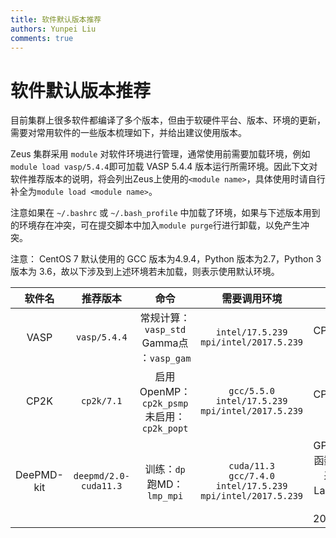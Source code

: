 ```yaml
---
title: 软件默认版本推荐
authors: Yunpei Liu
comments: true
---
```


# 软件默认版本推荐

目前集群上很多软件都编译了多个版本，但由于软硬件平台、版本、环境的更新，需要对常用软件的一些版本梳理如下，并给出建议使用版本。

Zeus 集群采用 `module` 对软件环境进行管理，通常使用前需要加载环境，例如 `module load vasp/5.4.4`即可加载 VASP 5.4.4 版本运行所需环境。因此下文对软件推荐版本的说明，将会列出Zeus上使用的`<module name>`，具体使用时请自行补全为`module load <module name>`。

注意如果在 `~/.bashrc` 或 `~/.bash_profile` 中加载了环境，如果与下述版本用到的环境存在冲突，可在提交脚本中加入`module purge`行进行卸载，以免产生冲突。

注意： CentOS 7 默认使用的 GCC 版本为4.9.4，Python 版本为2.7，Python 3 版本为 3.6，故以下涉及到上述环境若未加载，则表示使用默认环境。

| 软件名 | 推荐版本 | 命令 | 需要调用环境 | 备注 |
| :----: | :------: | :---: | :------: | :---: |
| VASP | `vasp/5.4.4` | 常规计算：`vasp_std` <br> Gamma点 ：`vasp_gam` | `intel/17.5.239` <br> `mpi/intel/2017.5.239` | CPU并行计算 |
| CP2K | `cp2k/7.1`| 启用OpenMP：`cp2k_psmp` <br> 未启用：`cp2k_popt` | `gcc/5.5.0` <br> `intel/17.5.239` <br> `mpi/intel/2017.5.239` | CPU并行计算 |
| DeePMD-kit | `deepmd/2.0-cuda11.3` | 训练：`dp` <br> 跑MD：`lmp_mpi` | `cuda/11.3` <br> `gcc/7.4.0` <br> `intel/17.5.239` <br> `mpi/intel/2017.5.239` | GPU加速势函数训练，采用的Lammps版本是20201029 |
